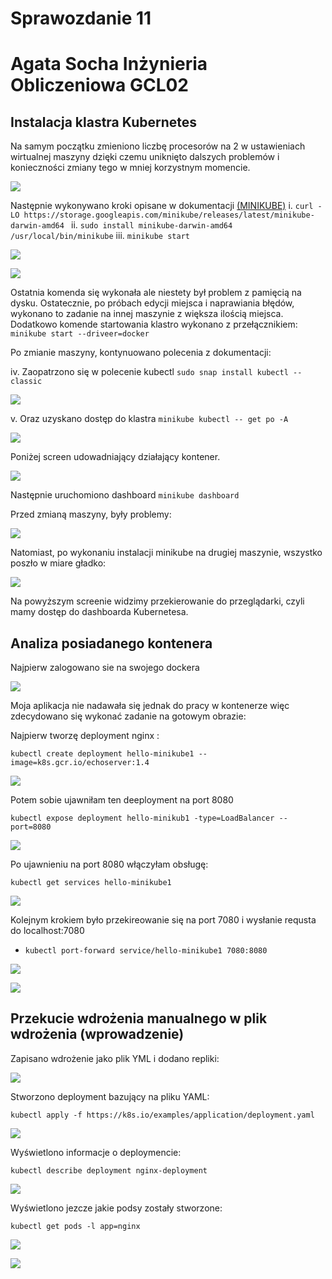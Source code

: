 # Sprawozdanie 11
# Agata Socha Inżynieria Obliczeniowa GCL02

##  Instalacja klastra Kubernetes

Na samym początku zmieniono liczbę procesorów na 2 w ustawieniach wirtualnej maszyny dzięki czemu uniknięto dalszych problemów i konieczności zmiany tego w mniej korzystnym momencie. 

![](./img/1.png)

Następnie wykonywano kroki opisane w dokumentacji [(MINIKUBE)](https://minikube.sigs.k8s.io/docs/start/)
i. ``curl -LO https://storage.googleapis.com/minikube/releases/latest/minikube-darwin-amd64
``
ii. ``sudo install minikube-darwin-amd64 /usr/local/bin/minikube``
iii. ``minikube start``

![](./img/2.png)


![](./img/3.png)


Ostatnia komenda się wykonała ale niestety był problem z pamięcią na dysku. 
Ostatecznie, po próbach edycji miejsca i naprawiania błędów,  wykonano to zadanie na innej maszynie z większa ilością miejsca. 
Dodatkowo komende startowania klastro wykonano z przełącznikiem: 
``minikube start --driveer=docker``

Po zmianie maszyny, kontynuowano polecenia z dokumentacji: 

iv. Zaopatrzono się w polecenie kubectl 
 `sudo snap install kubectl --classic`

![](./img/9.png)


v. Oraz uzyskano dostęp do klastra
``minikube kubectl -- get po -A``

![](./img/4.png)


Poniżej screen udowadniający działający kontener. 

![](./img/5.png)


Następnie uruchomiono dashboard 
``minikube dashboard``

Przed zmianą maszyny, były problemy: 

![](./img/6.png)

Natomiast, po wykonaniu instalacji minikube na drugiej maszynie, wszystko poszło w miare gładko: 

![](./img/7.png)

Na powyższym screenie widzimy przekierowanie do przeglądarki, czyli mamy dostęp do dashboarda Kubernetesa. 

## Analiza posiadanego kontenera


Najpierw zalogowano sie na swojego dockera

![](./img/8.png)

Moja aplikacja nie nadawała się  jednak do pracy w kontenerze więc zdecydowano się wykonać zadanie na gotowym obrazie: 

Najpierw tworzę deployment nginx : 

  ``kubectl create deployment hello-minikube1 --image=k8s.gcr.io/echoserver:1.4``
    
![](./img/10.png)

Potem sobie ujawniłam ten deeployment na port 8080

  ``kubectl expose deployment hello-minikub1 -type=LoadBalancer --port=8080``

![](./img/11.png)


Po ujawnieniu na port 8080 włączyłam obsługę:

    kubectl get services hello-minikube1

![](./img/12.png)


Kolejnym krokiem było przekireowanie się na port 7080 i wysłanie requsta do localhost:7080

- `kubectl port-forward service/hello-minikube1 7080:8080`

 ![](./img/13.png)

![](./img/14.png)


## Przekucie wdrożenia manualnego w plik wdrożenia (wprowadzenie)


Zapisano wdrożenie jako plik YML i dodano repliki: 

![](./img/new1.png)

Stworzono deployment bazujący na pliku YAML: 

   ``kubectl apply -f https://k8s.io/examples/application/deployment.yaml``
     

![](./img/new12.png)


Wyświetlono informacje o deploymencie: 

``kubectl describe deployment nginx-deployment``

![](./img/17.png)


Wyświetlono jezcze jakie podsy zostały stworzone: 

  ``kubectl get pods -l app=nginx``

![](./img/18.png)

![](./img/19.png)

